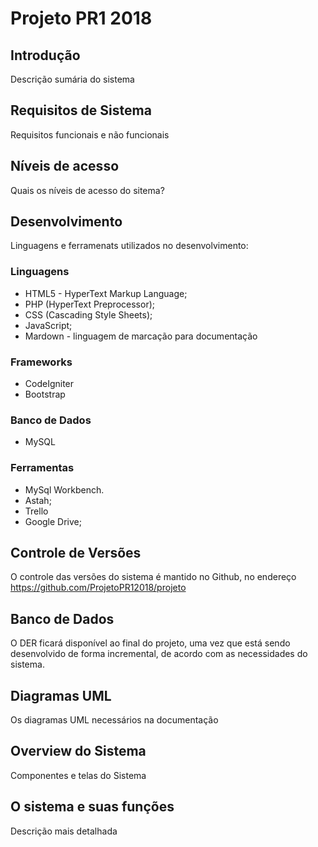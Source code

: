 # Projeto PR1 2018

## Introdução
Descrição sumária do sistema

## Requisitos de Sistema
Requisitos funcionais e não funcionais 

## Níveis de acesso
Quais os níveis de acesso do sitema?

## Desenvolvimento
Linguagens e ferramenats utilizados no desenvolvimento:

### Linguagens
- HTML5 - HyperText Markup Language; 
- PHP (HyperText Preprocessor);
- CSS (Cascading Style Sheets); 
- JavaScript; 
- Mardown - linguagem de marcação para documentação

### Frameworks 
- CodeIgniter
- Bootstrap

### Banco de Dados
- MySQL

### Ferramentas
- MySql Workbench.
- Astah;
- Trello
- Google Drive;

## Controle de Versões	
O controle das versões do sistema é mantido no Github, no endereço https://github.com/ProjetoPR12018/projeto
	
## Banco de Dados
O DER ficará disponível ao final do projeto, uma vez que está sendo desenvolvido de forma incremental, de acordo com as necessidades do sistema.

## Diagramas UML
Os diagramas UML necessários na documentação

## Overview do Sistema
Componentes e telas do Sistema

## O sistema e suas funções
Descrição mais detalhada


